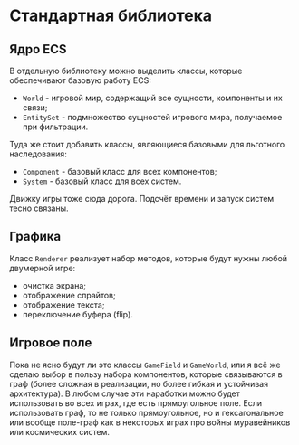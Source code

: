 # Стандартная библиотека

## Ядро ECS
В отдельную библиотеку можно выделить классы, которые обеспечивают базовую
работу ECS:
- `World` - игровой мир, содержащий все сущности, компоненты и их связи;
- `EntitySet` - подмножество сущностей игрового мира, получаемое при фильтрации.

Туда же стоит добавить классы, являющиеся базовыми для льготного наследования:
- `Component` - базовый класс для всех компонентов;
- `System` - базовый класс для всех систем.

Движку игры тоже сюда дорога.
Подсчёт времени и запуск систем тесно связаны.


## Графика
Класс `Renderer` реализует набор методов, которые будут нужны любой двумерной игре:
- очистка экрана;
- отображение спрайтов;
- отображение текста;
- переключение буфера (flip).


## Игровое поле
Пока не ясно будут ли это классы `GameField` и `GameWorld`,
или я всё же сделаю выбор в пользу набора компонентов, которые связываются в граф
(более сложная в реализации, но более гибкая и устойчивая архитектура).
В любом случае эти наработки можно будет использовать во всех играх,
где есть прямоугольное поле.
Если использовать граф, то не только прямоугольное, но и гексагональное или
вообще поле-граф как в некоторых играх про войны муравейников
или космических систем.
